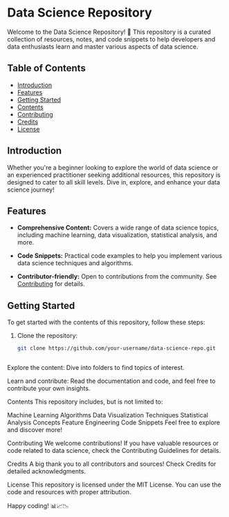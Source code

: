 # Data Science Repository

Welcome to the Data Science Repository! 🚀 This repository is a curated collection of resources, notes, and code snippets to help developers and data enthusiasts learn and master various aspects of data science.

## Table of Contents

- [Introduction](#introduction)
- [Features](#features)
- [Getting Started](#getting-started)
- [Contents](#contents)
- [Contributing](#contributing)
- [Credits](#credits)
- [License](#license)

## Introduction

Whether you're a beginner looking to explore the world of data science or an experienced practitioner seeking additional resources, this repository is designed to cater to all skill levels. Dive in, explore, and enhance your data science journey!

## Features

- **Comprehensive Content:** Covers a wide range of data science topics, including machine learning, data visualization, statistical analysis, and more.

- **Code Snippets:** Practical code examples to help you implement various data science techniques and algorithms.

- **Contributor-friendly:** Open to contributions from the community. See [Contributing](#contributing) for details.

## Getting Started

To get started with the contents of this repository, follow these steps:

1. Clone the repository:
   ```bash
   git clone https://github.com/your-username/data-science-repo.git



Explore the content:
Dive into folders to find topics of interest.

Learn and contribute:
Read the documentation and code, and feel free to contribute your own insights.

Contents
This repository includes, but is not limited to:

Machine Learning Algorithms
Data Visualization Techniques
Statistical Analysis Concepts
Feature Engineering Code Snippets
Feel free to explore and discover more!

Contributing
We welcome contributions! If you have valuable resources or code related to data science, check the Contributing Guidelines for details.

Credits
A big thank you to all contributors and sources! Check Credits for detailed acknowledgments.

License
This repository is licensed under the MIT License. You can use the code and resources with proper attribution.

Happy coding! 📊📈📉